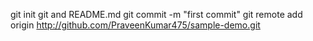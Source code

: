 git init
git and README.md
git commit -m "first commit"
git remote add origin http://github.com/PraveenKumar475/sample-demo.git
